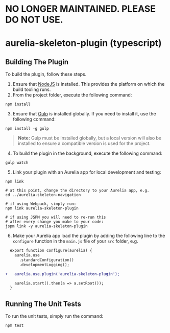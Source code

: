 # NO LONGER MAINTAINED. PLEASE DO NOT USE.

# aurelia-skeleton-plugin (typescript)

## Building The Plugin

To build the plugin, follow these steps.

1. Ensure that [NodeJS](http://nodejs.org/) is installed. This provides the platform on which the build tooling runs.
2. From the project folder, execute the following command:

  ```shell
  npm install
  ```
3. Ensure that [Gulp](http://gulpjs.com/) is installed globally. If you need to install it, use the following command:

  ```shell
  npm install -g gulp
  ```
  > **Note:** Gulp must be installed globally, but a local version will also be installed to ensure a compatible version is used for the project.
4. To build the plugin in the background, execute the following command:

  ```shell
  gulp watch
  ```
5. Link your plugin with an Aurelia app for local development and testing:

  ```shell
  npm link
  
  # at this point, change the directory to your Aurelia app, e.g.
  cd ../aurelia-skeleton-navigation
  
  # if using Webpack, simply run:
  npm link aurelia-skeleton-plugin
  
  # if using JSPM you will need to re-run this
  # after every change you make to your code:
  jspm link -y aurelia-skeleton-plugin
  ```
6. Make your Aurelia app load the plugin by adding the following line to the `configure` function in the `main.js` file of your `src` folder, e.g.

  ```diff
    export function configure(aurelia) {
      aurelia.use
        .standardConfiguration()
        .developmentLogging();

  +   aurelia.use.plugin('aurelia-skeleton-plugin');

      aurelia.start().then(a => a.setRoot());
    }
  ```

## Running The Unit Tests

To run the unit tests, simply run the command:

```shell
npm test
```
